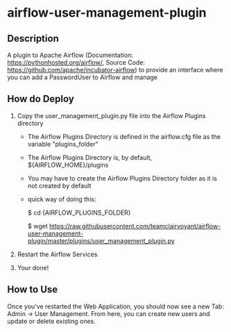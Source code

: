 # airflow-user-management-plugin

## Description

A plugin to Apache Airflow (Documentation: https://pythonhosted.org/airflow/, Source Code: https://github.com/apache/incubator-airflow) to provide an interface where you can add a PasswordUser to Airflow and manage

## How do Deploy

1. Copy the user_management_plugin.py file into the Airflow Plugins directory

    * The Airflow Plugins Directory is defined in the airflow.cfg file as the variable "plugins_folder"
    
    * The Airflow Plugins Directory is, by default, ${AIRFLOW_HOME}/plugins
    
    * You may have to create the Airflow Plugins Directory folder as it is not created by default
    
    * quick way of doing this:
    
        $ cd {AIRFLOW_PLUGINS_FOLDER}
        
        $ wget https://raw.githubusercontent.com/teamclairvoyant/airflow-user-management-plugin/master/plugins/user_management_plugin.py
 
2. Restart the Airflow Services

3. Your done!

## How to Use

Once you've restarted the Web Application, you should now see a new Tab: Admin -> User Management. From here, you can create new users and update or delete existing ones.
